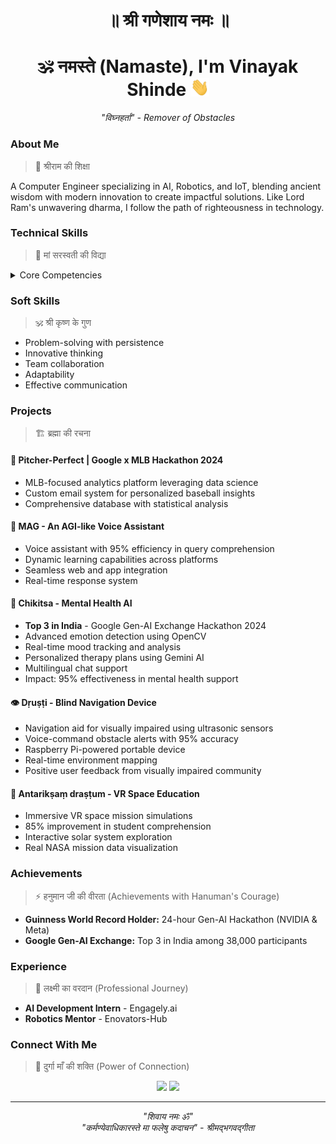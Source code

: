 <div align="center">
  <h1>॥ श्री गणेशाय नमः ॥</h1>
<h1 align="center">
  🕉️ नमस्ते (Namaste), I'm Vinayak Shinde
  <img src="https://raw.githubusercontent.com/ABSphreak/ABSphreak/master/gifs/Hi.gif" width="30px">
</h1>
  <p><em>"विघ्नहर्ता" - Remover of Obstacles</em></p>
</div>

### About Me
> 🚩 श्रीराम की शिक्षा 

A Computer Engineer specializing in AI, Robotics, and IoT, blending ancient wisdom with modern innovation to create impactful solutions. Like Lord Ram's unwavering dharma, I follow the path of righteousness in technology.

### Technical Skills
> 🦋 मां सरस्वती की विद्या 

<details>
<summary>Core Competencies</summary>

- **Programming Languages:** Python, C++, Java
- **AI/ML Frameworks:** TensorFlow, PyTorch, Keras
- **Generative AI:** Llama, Gemini, Prompt Engineering
- **Robotics & IoT:** Raspberry Pi, Arduino, Ultrasonic Sensors
- **Web Development:** Flask, HTML, CSS
- **Data Analysis:** SQL, Pandas, NumPy
- **Cloud Platforms:** PythonAnywhere, Render
</details>

### Soft Skills
> 🕉️ श्री कृष्ण के गुण 

- Problem-solving with persistence
- Innovative thinking
- Team collaboration
- Adaptability
- Effective communication

### Projects
> 🏗️ ब्रह्मा की रचना 

#### 🎯 Pitcher-Perfect | Google x MLB Hackathon 2024
- MLB-focused analytics platform leveraging data science
- Custom email system for personalized baseball insights
- Comprehensive database with statistical analysis


#### 🧠 MAG - An AGI-like Voice Assistant
- Voice assistant with 95% efficiency in query comprehension
- Dynamic learning capabilities across platforms
- Seamless web and app integration
- Real-time response system


#### 💫 Chikitsa - Mental Health AI
- **Top 3 in India** - Google Gen-AI Exchange Hackathon 2024
- Advanced emotion detection using OpenCV
- Real-time mood tracking and analysis
- Personalized therapy plans using Gemini AI
- Multilingual chat support
- Impact: 95% effectiveness in mental health support


#### 👁️ Dṛuṣṭi - Blind Navigation Device
- Navigation aid for visually impaired using ultrasonic sensors
- Voice-command obstacle alerts with 95% accuracy
- Raspberry Pi-powered portable device
- Real-time environment mapping
- Positive user feedback from visually impaired community


#### 🌌 Antarikṣaṃ draṣṭum - VR Space Education
- Immersive VR space mission simulations
- 85% improvement in student comprehension
- Interactive solar system exploration
- Real NASA mission data visualization

### Achievements
> ⚡ हनुमान जी की वीरता (Achievements with Hanuman's Courage)

- **Guinness World Record Holder:** 24-hour Gen-AI Hackathon (NVIDIA & Meta)
- **Google Gen-AI Exchange:** Top 3 in India among 38,000 participants

### Experience
> 🎁 लक्ष्मी का वरदान (Professional Journey)

- **AI Development Intern** - Engagely.ai
- **Robotics Mentor** - Enovators-Hub

### Connect With Me
> 🔱 दुर्गा माँ की शक्ति (Power of Connection)

<div align="center">
  <a href="https://www.linkedin.com/in/vinayak-shinde-1aa968223/"><img src="https://img.shields.io/badge/-LinkedIn-blue?style=flat-square&logo=Linkedin&logoColor=white"/></a>
  <a href="mailto:shindevinayak233@gmail.com"><img src="https://img.shields.io/badge/-Email-red?style=flat-square&logo=Gmail&logoColor=white"/></a>
</div>

---

<div align="center">
   <em>"शिवाय नमः ॐ" </em>
   <br>
  <em>"कर्मण्येवाधिकारस्ते मा फलेषु कदाचन" - श्रीमद्भगवद्गीता</em>
</div>
